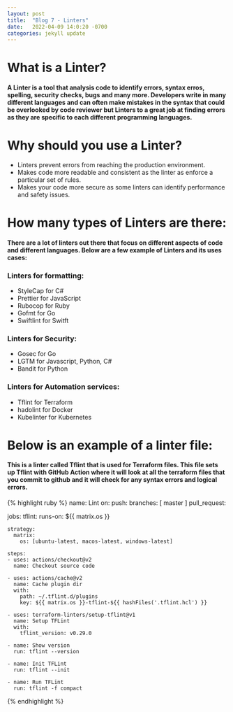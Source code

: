 ```yaml
---
layout: post
title:  "Blog 7 - Linters"
date:   2022-04-09 14:0:20 -0700
categories: jekyll update
---
```


# **What is a Linter?**
#### A Linter is a tool that analysis code to identify errors, syntax erros, spelling, security checks, bugs and many more. Developers write in many different languages and can often make mistakes in the syntax that could be overlooked by code reviewer but Linters to a great job at finding errors as they are specific to each different programming languages.

# **Why should you use a Linter?**
* Linters prevent errors from reaching the production environment.
* Makes code more readable and consistent as the linter as enforce a particular set of rules.
* Makes your code more secure as some linters can identify performance and safety issues.

# **How many types of Linters are there:**
#### There are a lot of linters out there that focus on different aspects of code and different languages. Below are a few example of Linters and its uses cases:

### **Linters for formatting:**
* StyleCap for C#
* Prettier for JavaScript
* Rubocop for Ruby
* Gofmt for Go
* Swiftlint for Switft

### **Linters for Security:**
* Gosec for Go
* LGTM for Javascript, Python, C#
* Bandit for Python

### **Linters for Automation services:**
* Tflint for Terraform
* hadolint for Docker
* Kubelinter for Kubernetes

# **Below is an example of a linter file:**
#### This is a linter called Tflint that is used for Terraform files. This file sets up Tflint with GitHub Action where it will look at all the terraform files that you commit to github and it will check for any syntax errors and logical errors.
{% highlight ruby %}
name: Lint
on:
  push:
    branches: [ master ]
  pull_request:

jobs:
  tflint:
    runs-on: ${{ matrix.os }}

    strategy:
      matrix:
        os: [ubuntu-latest, macos-latest, windows-latest]

    steps:
    - uses: actions/checkout@v2
      name: Checkout source code

    - uses: actions/cache@v2
      name: Cache plugin dir
      with:
        path: ~/.tflint.d/plugins
        key: ${{ matrix.os }}-tflint-${{ hashFiles('.tflint.hcl') }}

    - uses: terraform-linters/setup-tflint@v1
      name: Setup TFLint
      with:
        tflint_version: v0.29.0

    - name: Show version
      run: tflint --version

    - name: Init TFLint
      run: tflint --init

    - name: Run TFLint
      run: tflint -f compact
{% endhighlight %}